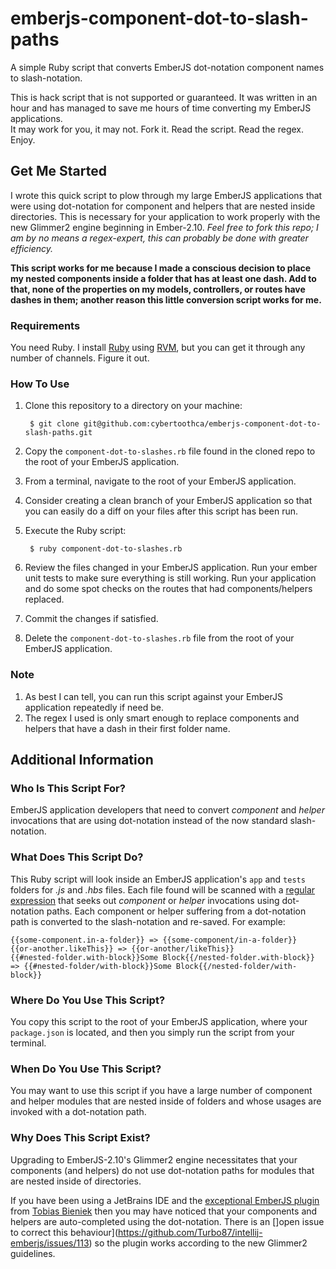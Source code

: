 # emberjs-component-dot-to-slash-paths
A simple Ruby script that converts EmberJS dot-notation component names to slash-notation.

This is hack script that is not supported or guaranteed.  It was written in an hour
and has managed to save me hours of time converting my EmberJS applications.  
It may work for you, it may not.  Fork it.  Read the script.  Read the regex.
Enjoy.

## Get Me Started

I wrote this quick script to plow through my large EmberJS applications that were
using dot-notation for component and helpers that are nested inside directories.
This is necessary for your application to work properly with the new Glimmer2
engine beginning in Ember-2.10.  _Feel free to fork this repo; I am by no means a
regex-expert, this can probably be done with greater efficiency._

**This script works for me because I made a conscious decision to place my nested
components inside a folder that has at least one dash.  Add to that, none of the
properties on my models, controllers, or routes have dashes in them; another
reason this little conversion script works for me.**

### Requirements

You need Ruby.  I install [Ruby](https://www.ruby-lang.org/en/downloads/) 
using [RVM](https://rvm.io/), but you can get it through any number of 
channels.  Figure it out.

### How To Use

1. Clone this repository to a directory on your machine:

        $ git clone git@github.com:cybertoothca/emberjs-component-dot-to-slash-paths.git

1. Copy the `component-dot-to-slashes.rb` file found in the cloned repo
to the root of your EmberJS application.
1. From a terminal, navigate to the root of your EmberJS application.
1. Consider creating a clean branch of your EmberJS application so that you
can easily do a diff on your files after this script has been run.
1. Execute the Ruby script:

        $ ruby component-dot-to-slashes.rb

1. Review the files changed in your EmberJS application.  Run your ember unit
tests to make sure everything is still working.  Run your application and do
some spot checks on the routes that had components/helpers replaced.
1. Commit the changes if satisfied.
1. Delete the `component-dot-to-slashes.rb` file from the root of your EmberJS
application.

### Note

1. As best I can tell, you can run this script against your EmberJS application
repeatedly if need be.
1. The regex I used is only smart enough to replace components and helpers
that have a dash in their first folder name. 

## Additional Information

### Who Is This Script For?

EmberJS application developers that need to convert _component_ and _helper_
invocations that are using dot-notation instead of the now standard 
slash-notation.

### What Does This Script Do?

This Ruby script will look inside an EmberJS application's `app` 
and `tests` folders for _.js_ and _.hbs_ files.  Each file found 
will be scanned with a [regular expression](https://regex101.com/r/KaPP9l/8) 
that seeks out _component_ or _helper_ invocations using dot-notation 
paths.  Each component or helper suffering from a dot-notation 
path is converted to the slash-notation and re-saved.  For example:

    {{some-component.in-a-folder}} => {{some-component/in-a-folder}}
    {{or-another.likeThis}} => {{or-another/likeThis}}
    {{#nested-folder.with-block}}Some Block{{/nested-folder.with-block}} => {{#nested-folder/with-block}}Some Block{{/nested-folder/with-block}}

### Where Do You Use This Script?

You copy this script to the root of your EmberJS application, where your
`package.json` is located, and then you simply run the script from your
terminal.

### When Do You Use This Script?

You may want to use this script if you have a large number of component 
and helper modules that are nested inside of folders and whose usages 
are invoked with a dot-notation path.


### Why Does This Script Exist?

Upgrading to EmberJS-2.10's Glimmer2 engine necessitates that your components
(and helpers) do not use dot-notation paths for modules that are nested inside
of directories.

If you have been using a JetBrains IDE and the [exceptional 
EmberJS plugin](https://plugins.jetbrains.com/idea/plugin/8049-ember-js) from 
[Tobias Bieniek](https://github.com/turbo87/) then you may have noticed that
your components and helpers are auto-completed using the dot-notation.  There
is an []open issue to correct this behaviour](https://github.com/Turbo87/intellij-emberjs/issues/113) 
so the plugin works according to the new Glimmer2 guidelines.
